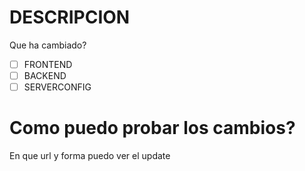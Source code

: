 # DESCRIPCION
Que ha cambiado?

- [ ] FRONTEND
- [ ] BACKEND
- [ ] SERVERCONFIG

# Como puedo probar los cambios?
 En que url y forma puedo ver el update
